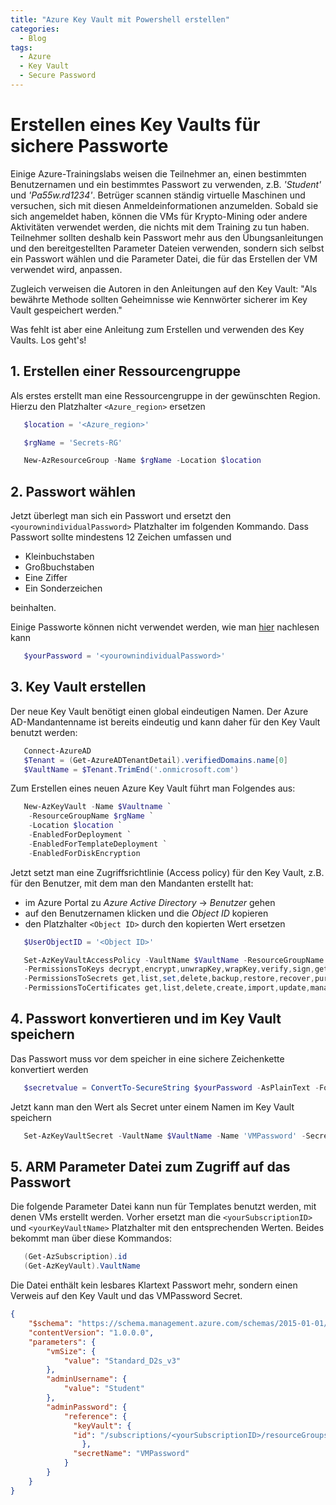 ```yaml
---
title: "Azure Key Vault mit Powershell erstellen"
categories:
  - Blog
tags:
  - Azure
  - Key Vault
  - Secure Password
---
```


# Erstellen eines Key Vaults für sichere Passworte

Einige Azure-Trainingslabs weisen die Teilnehmer an, einen bestimmten Benutzernamen und ein bestimmtes Passwort zu verwenden, z.B. *'Student'* und *'Pa55w.rd1234'*. Betrüger scannen ständig virtuelle Maschinen und versuchen, sich mit diesen Anmeldeinformationen anzumelden. Sobald sie sich angemeldet haben, können die VMs für Krypto-Mining oder andere Aktivitäten verwendet werden, die nichts mit dem Training zu tun haben.
Teilnehmer sollten deshalb kein Passwort mehr aus den Übungsanleitungen und den bereitgestellten Parameter Dateien verwenden, sondern sich selbst ein Passwort wählen und die Parameter Datei, die für das Erstellen der VM verwendet wird, anpassen.

Zugleich verweisen die Autoren in den Anleitungen auf den Key Vault: "Als bewährte Methode sollten Geheimnisse wie Kennwörter sicherer im Key Vault gespeichert werden."

Was fehlt ist aber eine Anleitung zum Erstellen und verwenden des Key Vaults. Los geht's!

## 1. Erstellen einer Ressourcengruppe

Als erstes erstellt man eine Ressourcengruppe in der gewünschten Region. Hierzu den Platzhalter `<Azure_region>` ersetzen

```powershell
   $location = '<Azure_region>'

   $rgName = 'Secrets-RG'

   New-AzResourceGroup -Name $rgName -Location $location
```

## 2. Passwort wählen
Jetzt überlegt man sich ein Passwort und ersetzt den `<yourownindividualPassword>` Platzhalter im folgenden Kommando.
Dass Passwort sollte mindestens 12 Zeichen umfassen und

- Kleinbuchstaben
- Großbuchstaben
- Eine Ziffer
- Ein Sonderzeichen

beinhalten.

Einige Passworte können nicht verwendet werden, wie man [hier](https://docs.microsoft.com/de-de/azure/virtual-machines/windows/faq#welche-anforderungen-an-das-kennwort-gelten-beim-erstellen-eines-virtuellen-computers-) nachlesen kann

```powershell
   $yourPassword = '<yourownindividualPassword>'
```

## 3. Key Vault erstellen
Der neue Key Vault benötigt einen global eindeutigen Namen. Der Azure AD-Mandantenname ist bereits eindeutig und kann daher für den Key Vault benutzt werden:

```powershell
   Connect-AzureAD
   $Tenant = (Get-AzureADTenantDetail).verifiedDomains.name[0]
   $VaultName = $Tenant.TrimEnd('.onmicrosoft.com')
```

Zum Erstellen eines neuen Azure Key Vault führt man Folgendes aus:

```powershell
   New-AzKeyVault -Name $Vaultname `
    -ResourceGroupName $rgName `
    -Location $location `
    -EnabledForDeployment `
    -EnabledForTemplateDeployment `
    -EnabledForDiskEncryption
```

Jetzt setzt man eine Zugriffsrichtlinie (Access policy) für den Key Vault, z.B. für den Benutzer, mit dem man den Mandanten erstellt hat:

- im Azure Portal zu *Azure Active Directory* -> *Benutzer* gehen
- auf den Benutzernamen klicken und die *Object ID* kopieren
- den Platzhalter `<Object ID>` durch den kopierten Wert ersetzen

```powershell
   $UserObjectID = '<Object ID>'

   Set-AzKeyVaultAccessPolicy -VaultName $VaultName -ResourceGroupName $rgName -ObjectId $UserObjectId `
   -PermissionsToKeys decrypt,encrypt,unwrapKey,wrapKey,verify,sign,get,list,update,create,import,delete,backup,restore,recover,purge `
   -PermissionsToSecrets get,list,set,delete,backup,restore,recover,purge `
   -PermissionsToCertificates get,list,delete,create,import,update,managecontacts,getissuers,listissuers,setissuers,deleteissuers,manageissuers,recover,purge,backup,restore
```

## 4. Passwort konvertieren und im Key Vault speichern

Das Passwort muss vor dem speicher in eine sichere Zeichenkette konvertiert werden

```powershell
   $secretvalue = ConvertTo-SecureString $yourPassword -AsPlainText -Force
```

Jetzt kann man den Wert als Secret unter einem Namen im Key Vault speichern

```powershell
   Set-AzKeyVaultSecret -VaultName $VaultName -Name 'VMPassword' -SecretValue $secretvalue
```

## 5. ARM Parameter Datei zum Zugriff auf das Passwort

Die folgende Parameter Datei kann nun für Templates benutzt werden, mit denen VMs erstellt werden.
Vorher ersetzt man die `<yourSubscriptionID>` und `<yourKeyVaultName>` Platzhalter mit den entsprechenden Werten.
Beides bekommt man über diese Kommandos:

```powershell
   (Get-AzSubscription).id
   (Get-AzKeyVault).VaultName
```

Die Datei enthält kein lesbares Klartext Passwort mehr, sondern einen Verweis auf den Key Vault und das VMPassword Secret.

```json
{
    "$schema": "https://schema.management.azure.com/schemas/2015-01-01/deploymentParameters.json#",
    "contentVersion": "1.0.0.0",
    "parameters": {
        "vmSize": {
            "value": "Standard_D2s_v3"
        },
        "adminUsername": {
            "value": "Student"
        },
        "adminPassword": {
            "reference": {
              "keyVault": {
              "id": "/subscriptions/<yourSubscriptionID>/resourceGroups/Secrets-RG/providers/Microsoft.KeyVault/vaults/<yourKeyVaultName>"
                },
              "secretName": "VMPassword"
            }
        }
    }
}
```
